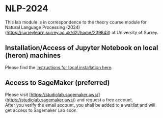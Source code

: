 # NLP-2024
This lab module is in correspondence to the theory course module for Natural Language Processing (2024)
(https://surreylearn.surrey.ac.uk/d2l/home/239843) at University of Surrey.

## Installation/Access of Jupyter Notebook on local (heron) machines
Please find the [instructions for local installation here](https://github.com/surrey-nlp/NLP-2024/blob/main/NLP-Jupyter_Notebooks_Installation.pdf).

## Access to SageMaker (preferred)

Please visit [https://studiolab.sagemaker.aws/](https://studiolab.sagemaker.aws/) and request a free account. <br/>
After you verify the email account, you shall be added to a waitlist and will get access to Sagemaker Lab soon.

